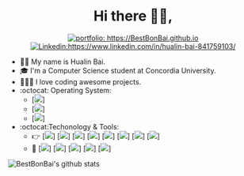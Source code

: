 <h1 align="center"> Hi there 👋🏼, </h1>

<p align="center">
<a href="https://BestBonBai.github.io"><img src="https://img.shields.io/badge/Portfolio-BestBonBai-informational" alt="portfolio: https://BestBonBai.github.io"></a>
<a href="https://www.linkedin.com/in/hualin-bai-841759103/"><img src="https://img.shields.io/badge/-Best_Bai-%230077B5.svg?&style=flat&logo=linkedin&logoColor=white" alt="Linkedin:https://www.linkedin.com/in/hualin-bai-841759103/"></a>
</p>

- :man_technologist: My name is Hualin Bai.
- 🎓  I'm a Computer Science student at Concordia University. 
- 👨🏻‍💻  I love coding awesome projects. 
- :octocat: Operating System: 
    + [![](https://img.shields.io/badge/Windows-10-blue.svg?style=plastic&logo=windows)]
    + [![](https://img.shields.io/badge/Apple-macOS-white.svg?style=plastic&logo=apple)]
    + [![](https://img.shields.io/badge/Linux-Ubuntu-orange.svg?style=plastic&logo=Ubuntu)]
- :octocat:Techonology & Tools: 
    + :point_right:
     [![](https://img.shields.io/badge/Java-8-success.svg?style=plastic&logo=Java)]
     [![](https://img.shields.io/badge/C++-11+-success.svg?style=plastic&logo=C)]
     [![](https://img.shields.io/badge/HTML-5-success.svg?style=plastic&logo=HTML5)]
     [![](https://img.shields.io/badge/CSS-success.svg?style=plastic&logo=CSS3)]
     [![](https://img.shields.io/badge/JavaScript-success.svg?style=plastic&logo=JavaScript)]
     [![](https://img.shields.io/badge/MySQL-white.svg?style=plastic&logo=MySQL)]
     [![](https://img.shields.io/badge/PHP-7-success.svg?style=plastic&logo=PHP)]
     [![](https://img.shields.io/badge/Python-3.6+-success.svg?style=plastic&logo=Python)]
    + :whale:
     [![](https://img.shields.io/badge/IntelliJ_IDEA-important.svg?style=plastic&logo=IntelliJ-IDEA)]
     [![](https://img.shields.io/badge/Visual_Studio-blueviolet.svg?style=plastic&logo=Visual-Studio)]
     [![](https://img.shields.io/badge/Visual_Studio_Code-blue.svg?style=plastic&logo=Visual-Studio-Code)]
     [![](https://img.shields.io/badge/PyCharm-success.svg?style=plastic&logo=PyCharm)]
     [![](https://img.shields.io/badge/PhpStorm-yellow.svg?style=plastic&logo=PhpStorm)]

 
![BestBonBai's github stats](https://github-readme-stats.vercel.app/api?username=BestBonBai&show_icons=true&theme=tokyonight&count_private=true)


